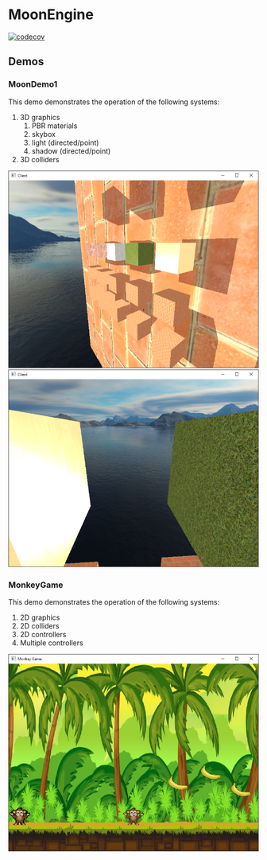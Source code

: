 # MoonEngine

[![codecov][codecov-badge]][codecov]

[codecov]: https://codecov.io/gh/lat-green/MoonEngine
[codecov-badge]: https://codecov.io/gh/lat-green/MoonEngine/graph/badge.svg?token=UNBCVQQ7Q1&color=green

## Demos

### MoonDemo1

This demo demonstrates the operation of the following systems:
1. 3D graphics
   1. PBR materials
   2. skybox
   3. light (directed/point)
   4. shadow (directed/point)
2. 3D colliders

![MoonDemo1-1](img/MoonDemo1-1.png)
![MoonDemo1-2](img/MoonDemo1-2.png)

### MonkeyGame

This demo demonstrates the operation of the following systems:
1. 2D graphics
2. 2D colliders
3. 2D controllers
4. Multiple controllers


![MonkeyGame-1](img/MonkeyGame-1.png)